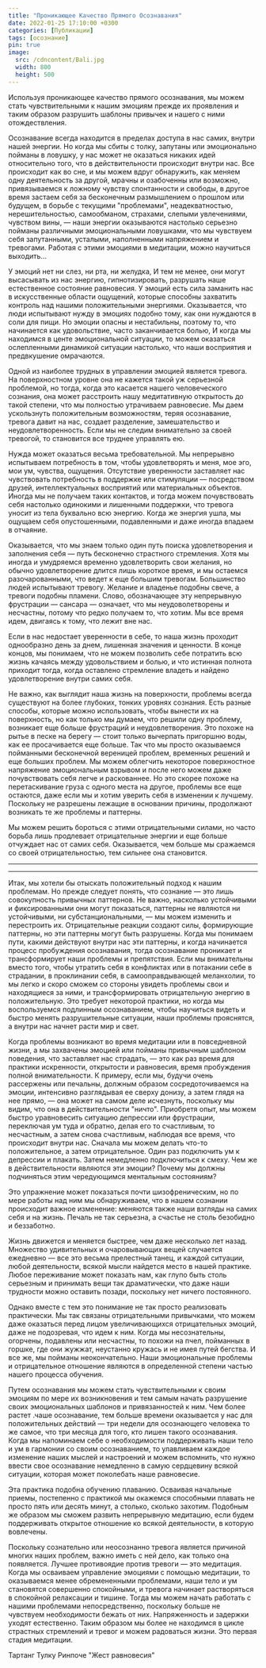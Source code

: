 ```yaml
---
title: "Проникающее Качество Прямого Осознавания"
date: 2022-01-25 17:10:00 +0300
categories: [Публикации]
tags: [осознание]
pin: true
image:
  src: /cdncontent/Bali.jpg        
  width: 800
  height: 500
---
```


Используя проникающее качество прямого осознавания, мы можем стать чувствительными к нашим эмоциям прежде их проявления и таким образом разрушить шаблоны привычек и нашего с ними отождествления.

Осознавание всегда находится в пределах доступа в нас самих, внутри нашей энергии. Но когда мы сбиты с толку, запутаны или эмоционально пойманы в ловушку, у нас может не оказаться никаких идей относительно того, что в действительности происходит внутри нас. Все происходит как во сне, и мы можем вдруг обнаружить, как меняем одну деятельность за другой, мрачны и озабоченны или возможно, привязываемся к ложному чувству спонтанности и свободы, в другое время застаем себя за бесконечным размышлением о прошлом или будущем, в борьбе с текущими "проблемами", неадекватностью, нерешительностью, самообманом, страхами, слепыми увлечениями, чувством вины, — наши энергии оказываются настолько серьезно пойманы различными эмоциональными ловушками, что мы чувствуем себя запутанными, усталыми, наполненными напряжением и тревогами. Работая с этими эмоциями в медитации, можно научиться выходить...

У эмоций нет ни слез, ни рта, ни желудка, И тем не менее, они могут высасывать из нас энергию, гипнотизировать, разрушать наше естественное состояние равновесия. У эмоций есть сила заманить нас в искусственные области ощущений, которые способны захватить контроль над нашими положительными энергиями. Оказывается, что люди испытывают нужду в эмоциях подобно тому, как они нуждаются в соли для пищи. Но эмоции опасны и нестабильны, поэтому то, что начинается как удовольствие, часто заканчивается болью, И когда мы находимся в центе эмоциональной ситуации, то можем оказаться ослепленными динамикой ситуации настолько, что наши восприятия и предвкушение омрачаются.

Одной из наиболее трудных в управлении эмоцией является тревога. На поверхностном уровне она не кажется такой уж серьезной проблемой, но тогда, когда это касается нашего человеческого сознания, она может расстроить нашу медитативную открытость до такой степени, что мы полностью утрачиваем равновесие. Мы даем ускользнуть положительным возможностям, теряя осознавание, тревога давит на нас, создает разделение, замешательство и неудовлетворенность. Если мы не следим внимательно за своей тревогой, то становится все труднее управлять ею.

Нужда может оказаться весьма требовательной. Мы непрерывно испытываем потребность в том, чтобы удовлетворять и меня, мое эго, мои ум, чувства, ощущения. Отсутствие уверенности заставляет нас чувствовать потребность в поддержке или стимуляции — посредством друзей, интеллектуальных восприятий или материальных объектов. Иногда мы не получаем таких контактов, и тогда можем почувствовать себя настолько одинокими и лишенными поддержки, что тревога уносит из тела буквально всю энергию. Когда же энергия ушла, мы ощущаем себя опустошенными, подавленными и даже иногда впадаем в отчаяние.

Оказывается, что мы знаем только один путь поиска удовлетворения и заполнения себя — путь бесконечно страстного стремления. Хотя мы иногда и умудряемся временно удовлетворить свои желания, но обычно удовлетворение длится лишь короткое время, и мы остаемся разочарованными, что ведет к еще большим тревогам. Большинство людей испытывают тревогу. Желание и владенье подобны свече, а тревоги подобны пламени. Слово, обозначающее эту непрерывную фрустрации — сансара — означает, что мы неудоволетворены и несчастны, потому что редко получаем то, что хотим. Мы все время идем, двигаясь к тому, что лежит вне нас.

Если в нас недостает уверенности в себе, то наша жизнь проходит однообразно день за днем, лишенная значения и ценности. В конце концов, мы понимаем, что не можем позволить себе потратить всю жизнь качаясь между удовольствием и болью, и что истинная полнота приходит тогда, когда оставлено стремление владеть и найдено удовлетворение внутри самих себя.

Не важно, как выглядит наша жизнь на поверхности, проблемы всегда существуют на более глубоких, тонких уровнях сознания. Есть разные способы, которые можно использовать, чтобы вынести их на поверхность, но как только мы думаем, что решили одну проблему, возникает еще больше фрустраций и неудовлетворения. Это похоже на рытье в песке на берегу — стоит только вычерпать пригоршню воды, как ее просачивается еще больше. Так что мы просто оказываемся пойманными бесконечной вереницей проблем, временных решений и еще больших проблем. Мы можем облегчить некоторое поверхностное напряжение эмоциональным взрывом и после него можем даже почувствовать себя легче и раскованнее. Но это скорее похоже на перетаскивание груза с одного места на другое, проблемы все еще остаются, даже если мы и хотим уверить себя в изменении к лучшему. Поскольку не разрешены лежащие в основании причины, продолжают возникать те же проблемы и паттерны.

Мы можем решить бороться с этими отрицательными силами, но часто борьба лишь продлевает отрицательные энергии и еще больше отчуждает нас от самих себя. Оказывается, чем больше мы сражаемся со своей отрицательностью, тем сильнее она становится.

***
***

Итак, мы хотели бы отыскать положительный подход к нашим проблемам. Но прежде следует понять, что сознание — это лишь совокупность привычных паттернов. Не важно, насколько устойчивыми и фиксированными они могут показаться, паттерны не являются ни устойчивыми, ни субстанциональными, — мы можем изменить и перестроить их. Отрицательные реакции создают силы, формирующие паттерны, но эти паттерны могут быть разрушены. Когда мы понимаем пути, какими действуют внутри нас эти паттерны, и когда начинается процесс пробуждения осознавания, тогда осознавание проникает и трансформирует наши проблемы и препятствия. Если мы внимательны вместо того, чтобы утратить себя в конфликтах или в потакании себе в страдании, в проклинании себя, в самооправдывающей меланхолии, то мы легко и скоро сможем со стороны увидеть проблемы свои и находящиеся за ними, и трансформировать отрицательную энергию в положительную. Это требует некоторой практики, но когда мы воспользуемся подлинным осознаванием, чтобы научиться видеть и быстро менять разрушительные ситуации, наши проблемы прояснятся, а внутри нас начнет расти мир и свет.

Когда проблемы возникают во время медитации или в повседневной жизни, а мы захвачены эмоцией или пойманы привычным шаблоном поведения, что заставляет нас страдать, — это как раз время для практики искренности, открытости и равновесия, время пробуждения полной внимательности. К примеру, если мы, будучи очень рассержены или печальны, должным образом сосредоточиваемся на эмоции, интенсивно разглядывая ее сверху донизу, а затем глядя на нее прямо, — она может на самом деле исчезнуть, поскольку мы видим, что она в действительности "ничто". Приобретя опыт, мы можем быстро уравновесить ситуацию депрессии или фрустрации, переключая ум туда и обратно, делая его то счастливым, то несчастным, а затем снова счастливым, наблюдая все время, что происходит внутри нас. Сначала мы можем делать что-то положительное, а затем отрицательное. Один раз подключить ум к депрессии и плакать. Затем немедленно подключиться к смеху. Чем же в действительности являются эти эмоции? Почему мы должны подчиняться этим чередующимся ментальным состояниям?

Это упражнение может показаться почти шизофреническим, но по мере работы над ним мы обнаруживаем, что в нашем сознании происходит важное изменение: меняются также наши взгляды на самих себя и на жизнь. Печаль не так серьезна, а счастье не столь безобидно и беззаботно.

Жизнь движется и меняется быстрее, чем даже несколько лет назад. Множество удивительных и очаровывающих вещей случается ежедневно — все это весьма прелестный танец, и каждой ситуации, любой деятельности, всякой мысли найдется место в нашей практике. Любое переживание может показать нам, как глупо быть столь серьезным и принимать вещи так драматически, что даже наши трудности можно оставить позади, поскольку нет ничего постоянного.

Однако вместе с тем это понимание не так просто реализовать практически. Мы так связаны отрицательными привычками, что можем даже оказаться перед лицом увеличивающихся отрицательных эмоций, даже не подозревая, что идем к ним. Когда мы несознательны, огорчены, подавлены или несчастны, то похожи на пчел, пойманных в горшке, где они жужжат, неустанно кружась и не имея путей бегства. И все же, мы пойманы неокончательно. Наши эмоциональные проблемы и отрицательное отношение являются в определенной степени частью нашего процесса обучения.

Путем осознавания мы можем стать чувствительными к своим эмоциям по мере их возникновения и тем самым начать разрушение своих эмоциональных шаблонов и привязанностей к ним. Чем более растет .чаше осознавание, тем больше времени оказывается у нас для положительных действий — три недели для осознающего человека то же самое, что три месяца для того, кто лишен такого осознавания. Когда мы напоминаем себе о необходимости поддерживать наши тело и ум в гармонии со своим осознаванием, то улавливаем каждое изменение наших мыслей и настроений и можем вспомнить, что нужно ввести свое осознавание немедленно в самую сердцевину всякой ситуации, которая может поколебать наше равновесие.

Эта практика подобна обучению плаванию. Осваивая начальные приемы, постепенно с практикой мы окажемся способными плавать не просто пять или десять минут, а столько, сколько захотим. Подобным же образом мы сможем развить непрерывную медитацию, если будем поддерживать открытое отношение ко всякой деятельности, в которую вовлечены.

Поскольку сознательно или неосознанно тревога является причиной многих наших проблем, важно иметь с ней дело, как только она появляется. Лучшее противоядие против тревоги — это медитация. Когда мы осваиваем управление эмоциями с помощью медитации, то оказываемся менее обремененными проблемами, наши тело и ум становятся совершенно спокойными, и тревога начинает растворяться в спокойной релаксации и тишине. Тогда мы можем начать работать с нашими проблемами непосредственно, поскольку больше не чувствуем необходимости бежать от них. Напряженность и задержки уходят естественно. Таким образом мы более не находимся в цикле страстных стремлений и тревог и можем радоваться жизни. Это первая стадия медитации.

Тартанг Тулку Ринпоче "Жест равновесия"